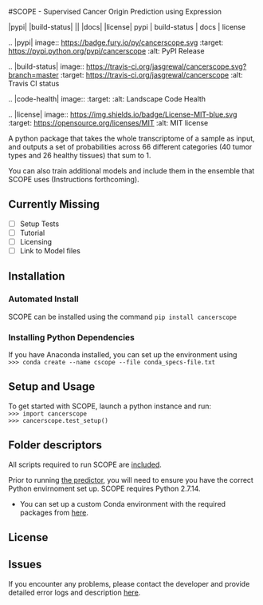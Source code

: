 #SCOPE - Supervised Cancer Origin Prediction using Expression  

|pypi| |build-status| || |docs| |license|
pypi | build-status | docs | license

.. |pypi| image:: https://badge.fury.io/py/cancerscope.svg
   :target: https://pypi.python.org/pypi/cancerscope
   :alt: PyPI Release
   
.. |build-status| image:: https://travis-ci.org/jasgrewal/cancerscope.svg?branch=master
   :target: https://travis-ci.org/jasgrewal/cancerscope
   :alt: Travis CI status

.. |code-health| image:: 
   :target: 
   :alt: Landscape Code Health 
 
.. |license| image:: https://img.shields.io/badge/License-MIT-blue.svg
   :target: https://opensource.org/licenses/MIT
   :alt: MIT license


A python package that takes the whole transcriptome of a sample as input, and outputs a set of probabilities across 66 different categories (40 tumor types and 26 healthy tissues) that sum to 1.  

You can also train additional models and include them in the ensemble that SCOPE uses (Instructions forthcoming).  

## Currently Missing  
- [ ] Setup Tests    
- [ ] Tutorial   
- [ ] Licensing  
- [ ] Link to Model files  

## Installation   
### Automated Install   
SCOPE can be installed using the command `pip install cancerscope`    

### Installing Python Dependencies  
If you have Anaconda installed, you can set up the environment using  
`>>> conda create --name cscope --file conda_specs-file.txt`  

## Setup and Usage  
To get started with SCOPE, launch a python instance and run:  
`>>> import cancerscope`  
`>>> cancerscope.test_setup()`  


## Folder descriptors  
All scripts required to run SCOPE are [included](cancerscope).

Prior to running [the predictor](cancerscope/SCOPE_predict.py), you will need to ensure you have the correct Python envirnoment set up. SCOPE requires Python 2.7.14.
- You can set up a custom Conda environment with the required packages from [here](cancerscope/cancerscope/conda_env.yml).

## License  

## Issues  
If you encounter any problems, please contact the developer and provide detailed error logs and description [here](https://github.com/jasgrewal/cancerscope/issues).  


